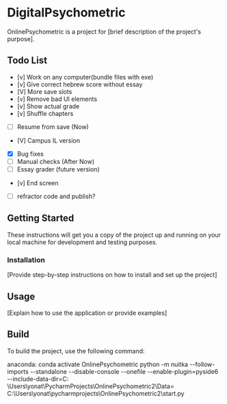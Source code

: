 # DigitalPsychometric

OnlinePsychometric is a project for [brief description of the project's purpose].

## Todo List

- [v] Work on any computer(bundle files with exe)
- [v] Give correct hebrew score without essay
- [V] More save slots
- [v] Remove bad UI elements
- [v] Show actual grade
- [v] Shuffle chapters
- [ ] Resume from save (Now)
- [V] Campus IL version
- [x] Bug fixes
- [ ] Manual checks (After Now)
- [ ] Essay grader (future version)
- [v] End screen
- [ ] refractor code and publish?

## Getting Started

These instructions will get you a copy of the project up and running on your local machine for development and testing
purposes.

### Installation

[Provide step-by-step instructions on how to install and set up the project]

## Usage

[Explain how to use the application or provide examples]

## Build

To build the project, use the following command:

anaconda:
conda activate OnlinePsychometric
python -m nuitka --follow-imports --standalone --disable-console --onefile --enable-plugin=pyside6 --include-data-dir=C:
\Users\yonat\PycharmProjects\OnlinePsychometric2\Data= C:\Users\yonat\pycharmprojects\OnlinePsychometric2\start.py
